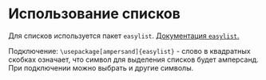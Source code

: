# Использование списков

Для списков используется пакет `easylist`. [Документация `easylist`.](http://mirror.macomnet.net/pub/CTAN/macros/latex/contrib/easylist/easylist-doc.pdf)

Подключение: `\usepackage[ampersand]{easylist}` - слово в квадратных скобках означает, что символ для выделения списков будет амперсанд. При подключении можно выбрать и другие символы.